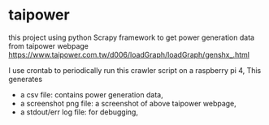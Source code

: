 # taipower
this project using python Scrapy framework to get power generation data from taipower webpage
https://www.taipower.com.tw/d006/loadGraph/loadGraph/genshx_.html

I use crontab to periodically run this crawler script on a raspberry pi 4,
This generates 
<ul>
<li>a csv file: contains power generation data,</li>
<li>a screenshot png file: a screenshot of above taipower webpage,</li>
<li>a stdout/err log file: for debugging,</li>
</ul>
